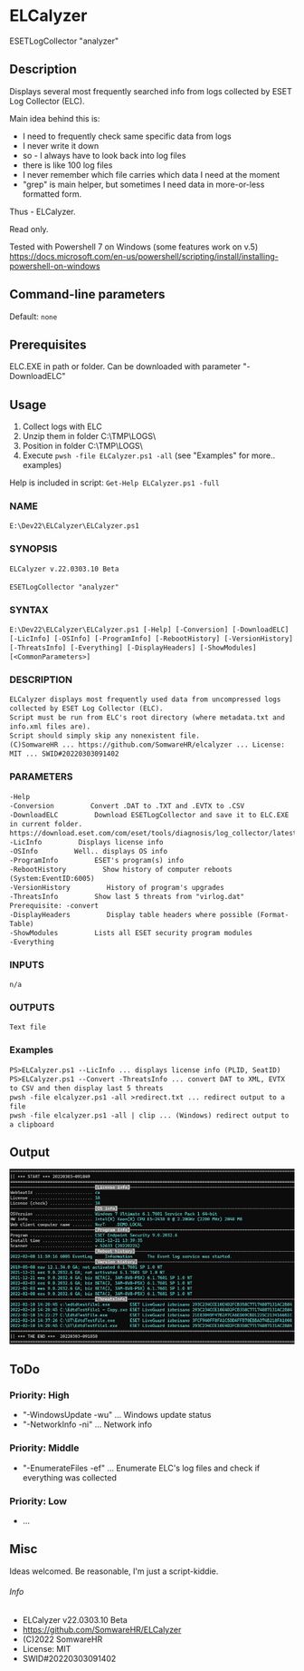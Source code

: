 # ELCalyzer

ESETLogCollector "analyzer"



## Description

Displays several most frequently searched info from logs collected by ESET Log Collector (ELC).

Main idea behind this is:

+ I need to frequently check same specific data from logs
+ I never write it down
+ so - I always have to look back into log files
+ there is like 100 log files
+ I never remember which file carries which data I need at the moment
+ "grep" is main helper, but sometimes I need data in more-or-less formatted form.

Thus - ELCalyzer.

Read only.

Tested with Powershell 7 on Windows (some features work on v.5)
https://docs.microsoft.com/en-us/powershell/scripting/install/installing-powershell-on-windows



## Command-line parameters

Default: `none`




## Prerequisites

ELC.EXE in path or folder. Can be downloaded with parameter "-DownloadELC"



## Usage

1. Collect logs with ELC
2. Unzip them in folder C:\TMP\LOGS\
3. Position in folder C:\TMP\LOGS\
4. Execute    `pwsh -file ELCalyzer.ps1 -all`    (see "Examples" for more.. examples)

Help is included in script:   `Get-Help ELCalyzer.ps1 -full`

### NAME

    E:\Dev22\ELCalyzer\ELCalyzer.ps1

### SYNOPSIS

    ELCalyzer v.22.0303.10 Beta

    ESETLogCollector "analyzer"

### SYNTAX

    E:\Dev22\ELCalyzer\ELCalyzer.ps1 [-Help] [-Conversion] [-DownloadELC] [-LicInfo] [-OSInfo] [-ProgramInfo] [-RebootHistory] [-VersionHistory] [-ThreatsInfo] [-Everything] [-DisplayHeaders] [-ShowModules] [<CommonParameters>]

### DESCRIPTION

    ELCalyzer displays most frequently used data from uncompressed logs collected by ESET Log Collector (ELC).
    Script must be run from ELC's root directory (where metadata.txt and info.xml files are).
    Script should simply skip any nonexistent file.
    (C)SomwareHR ... https://github.com/SomwareHR/elcalyzer ... License: MIT ... SWID#20220303091402

### PARAMETERS

    -Help
    -Conversion         Convert .DAT to .TXT and .EVTX to .CSV
    -DownloadELC         Download ESETLogCollector and save it to ELC.EXE in current folder.        https://download.eset.com/com/eset/tools/diagnosis/log_collector/latest/esetlogcollector.exe
    -LicInfo         Displays license info
    -OSInfo         Well.. displays OS info
    -ProgramInfo         ESET's program(s) info
    -RebootHistory         Show history of computer reboots (System:EventID:6005)
    -VersionHistory         History of program's upgrades
    -ThreatsInfo         Show last 5 threats from "virlog.dat"        Prerequisite: -convert
    -DisplayHeaders         Display table headers where possible (Format-Table)
    -ShowModules         Lists all ESET security program modules
    -Everything

### INPUTS
    n/a

### OUTPUTS
    Text file

### Examples

    PS>ELCalyzer.ps1 --LicInfo ... displays license info (PLID, SeatID)
    PS>ELCalyzer.ps1 --Convert -ThreatsInfo ... convert DAT to XML, EVTX to CSV and then display last 5 threats
    pwsh -file elcalyzer.ps1 -all >redirect.txt ... redirect output to a file
    pwsh -file elcalyzer.ps1 -all | clip ... (Windows) redirect output to a clipboard



## Output

![Output screen](ELCalyzer1.png)



## ToDo



### Priority: High

+ "-WindowsUpdate -wu" ... Windows update status
+ "-NetworkInfo   -ni" ... Network info



### Priority: Middle

+ "-EnumerateFiles -ef" ... Enumerate ELC's log files and check if everything was collected



### Priority: Low

+ ...



## Misc

Ideas welcomed. Be reasonable, I'm just a script-kiddie.



###### Info

+ ELCalyzer v22.0303.10 Beta
+ https://github.com/SomwareHR/ELCalyzer
+ (C)2022 SomwareHR
+ License: MIT
+ SWID#20220303091402
